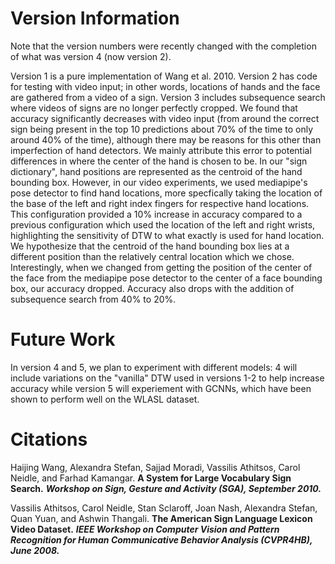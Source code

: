 # Version Information
Note that the version numbers were recently changed with the completion of what was version 4 (now version 2).

Version 1 is a pure implementation of Wang et al. 2010. Version 2 has code for testing with video input; in other words, locations of hands and the face are gathered from a video of a sign. Version 3 includes subsequence search where videos of signs are no longer perfectly cropped. We found that accuracy significantly decreases with video input (from around the correct sign being present in the top 10 predictions about 70% of the time to only around 40% of the time), although there may be reasons for this other than imperfection of hand detectors. We mainly attribute this error to potential differences in where the center of the hand is chosen to be. In our "sign dictionary", hand positions are represented as the centroid of the hand bounding box. However, in our video experiments, we used mediapipe's pose detector to find hand locations, more specfically taking the location of the base of the left and right index fingers for respective hand locations. This configuration provided a 10% increase in accuracy compared to a previous configuration which used the location of the left and right wrists, highlighting the sensitivity of DTW to what exactly is used for hand location. We hypothesize that the centroid of the hand bounding box lies at a different position than the relatively central location which we chose. Interestingly, when we changed from getting the position of the center of the face from the mediapipe pose detector to the center of a face bounding box, our accuracy dropped. Accuracy also drops with the addition of subsequence search from 40% to 20%.

# Future Work
In version 4 and 5, we plan to experiment with different models: 4 will include variations on the "vanilla" DTW used in versions 1-2 to help increase accuracy while version 5 will experiement with GCNNs, which have been shown to perform well on the WLASL dataset.

# Citations
Haijing Wang, Alexandra Stefan, Sajjad Moradi, Vassilis Athitsos, Carol Neidle, and Farhad Kamangar.
**A System for Large Vocabulary Sign Search.**
***Workshop on Sign, Gesture and Activity (SGA), September 2010.***

Vassilis Athitsos, Carol Neidle, Stan Sclaroff, Joan Nash, Alexandra Stefan, Quan Yuan, and Ashwin Thangali.
**The American Sign Language Lexicon Video Dataset.**
***IEEE Workshop on Computer Vision and Pattern Recognition for Human Communicative Behavior Analysis (CVPR4HB), June 2008.***

